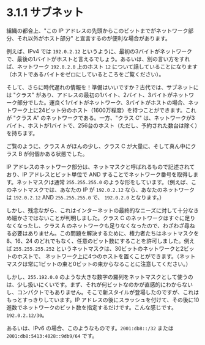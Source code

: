 # 3.1.1 サブネット

組織の都合上、"この IP アドレスの先頭からこのビットまでがネットワーク部分、それ以外がホスト部分" と宣言するのが便利な場合があります。

例えば、IPv4 では `192.0.2.12` というように、最初の3バイトがネットワークで、最後の1バイトがホストと言えるでしょう。あるいは、別の言い方をすれば、ネットワーク `192.0.2.0` 上のホスト `12` について話していることになります（ホストであるバイトをゼロにしているところをご覧ください）。

そして、さらに時代遅れの情報を！準備はいいですか？古代では、サブネットには "クラス" があり、アドレスの最初の1バイト、2バイト、3バイトがネットワーク部分でした。運良く1バイトがネットワーク、3バイトがホストの場合、ネットワーク上に24ビット分のホスト（1600万程度）を持つことができます。これが "クラス A" のネットワークである。一方、"クラス C" は、ネットワークが3バイト、ホストが1バイトで、256台のホスト（ただし、予約された数台は除く）を持ちます。

ご覧のように、クラス A がほんの少し、クラス C が大量に、そして真ん中にクラス B が何個かある状態でした。

IP アドレスのネットワーク部分は、ネットマスクと呼ばれるもので記述されており、IP アドレスとビット単位で AND することでネットワーク番号を取得します。ネットマスクは通常 `255.255.255.0` のような形をしています。（例えば、このネットマスクでは、あなたの IP が `192.0.2.12` なら、あなたのネットワークは `192.0.2.12` AND `255.255.255.0` で、 `192.0.2.0` となります。）

しかし、残念ながら、これはインターネットの最終的なニーズに対して十分なきめ細かさではないことが判明しました。クラス C のネットワークはすぐに足りなくなったし、クラス A のネットワークも足りなくなったので、わざわざ尋ねる必要はありません。この問題を解決するために、権力者たちはネットマスクを 8、16、24 のどれでもなく、任意のビット数にすることを許可しました。例えば `255.255.255.252` というネットマスクは、30ビットのネットワークと2ビットのホストで、 ネットワーク上に4つのホストを置くことができます。（ネットマスクは常に1ビットの束と0ビットの束からなることに注意してください。）

しかし、`255.192.0.0` のような大きな数字の羅列をネットマスクとして使うのは、少し扱いにくいです。まず、それが何ビットなのかが直感的にわからないし、コンパクトでもありません。そこで新スタイルが登場したのですが、これはもっとすっきりしています。IP アドレスの後にスラッシュを付けて、その後に10進数でネットワークのビット数を指定するだけです。こんな感じです。`192.0.2.12/30`。

あるいは、IPv6 の場合、このようなものです。`2001:db8::/32` または `2001:db8:5413:4028::9db9/64` です。

